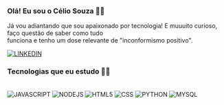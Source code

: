 ### Olá! Eu sou o Célio Souza ✌🏽
<p> Já vou adiantando que sou apaixonado por tecnologia! E muuuito curioso, faço questão de saber como tudo <br/> 
    funciona e tenho um dose relevante de "inconformismo positivo".</p>
    
[![LINKEDIN](https://img.shields.io/badge/LinkedIn-0077B5?style=for-the-badge&logo=linkedin&logoColor=white)](https://www.linkedin.com/in/celio-souza-01aa50267/)





### Tecnologias que eu estudo ✍🏽
<div style="display: inline_block"><br/>
    <img align="center" alt="JAVASCRIPT" src="https://img.shields.io/badge/JavaScript-F7DF1E?style=for-the-badge&logo=javascript&logoColor=black">
    <img align="center" alt="NODEJS" src="https://img.shields.io/badge/Node.js-43853D?style=for-the-badge&logo=node.js&logoColor=white">
    <img align="center" alt="HTML5" src="https://img.shields.io/badge/HTML5-E34F26?style=for-the-badge&logo=html5&logoColor=white">
     <img align="center" alt="CSS" src="https://img.shields.io/badge/CSS3-1572B6?style=for-the-badge&logo=css3&logoColor=white">
      <img align="center" alt="PYTHON" src="https://img.shields.io/badge/Python-14354C?style=for-the-badge&logo=python&logoColor=white">
      <img align="center" alt="MYSQL" src="https://img.shields.io/badge/MySQL-00000F?style=for-the-badge&logo=mysql&logoColor=white">
       
            
</div>

<!--
<img align="center" alt="JAVA" src="https://img.shields.io/badge/Java-ED8B00?style=for-the-badge&logo=openjdk&logoColor=white">  
/*![Anurag's GitHub stats](https://github-readme-stats.vercel.app/api?username=CelioSouzaDv&show_icons=true&theme=tokyonight)*/
<img align="center" alt="JUPYTER" src="https://img.shields.io/badge/Made%20with-Jupyter-orange?style=for-the-badge&logo=Jupyter">
-->
